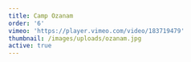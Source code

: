 ```yaml
---
title: Camp Ozanam
order: '6'
vimeo: 'https://player.vimeo.com/video/183719479'
thumbnail: /images/uploads/ozanam.jpg
active: true
---
```

